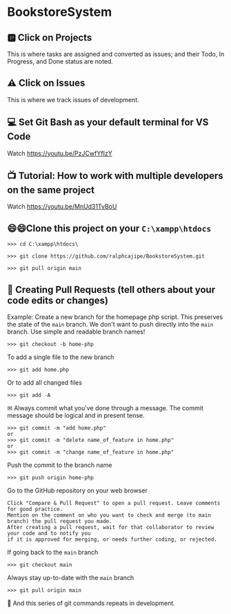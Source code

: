 # BookstoreSystem

## 🅿 Click on Projects 
This is where tasks are assigned and converted as issues; and their Todo, In Progress, and Done status are noted.

## ⚠ Click on Issues
This is where we track issues of development.

## 💻 Set Git Bash as your default terminal for VS Code
Watch https://youtu.be/PzJCwfYfIzY

## 📺 Tutorial: How to work with multiple developers on the same project 
Watch https://youtu.be/MnUd31TvBoU

## 😄😄Clone this project on your ```C:\xampp\htdocs```
```
>>> cd C:\xampp\htdocs\

>>> git clone https://github.com/ralphcajipe/BookstoreSystem.git

>>> git pull origin main
```

## 📢 Creating Pull Requests (tell others about your code edits or changes)
Example: Create a new branch for the homepage php script. This preserves the state of the ```main``` branch. We don't want to push directly into the ```main``` branch.
Use simple and readable branch names!
```
>>> git checkout -b home-php
```

To add a single file to the new branch
```
>>> git add home.php
```

Or to add all changed files
```
>>> git add -A
```

✉ Always commit what you've done through a message.
The commit message should be logical and in present tense.
```
>>> git commit -m "add home.php"
or
>>> git commit -m "delete name_of_feature in home.php"
or
>>> git commit -m "change name_of_feature in home.php"
```

Push the commit to the branch name
```
>>> git push origin home-php
```

Go to the GitHub repository on your web browser
```
Click "Compare & Pull Request" to open a pull request. Leave comments for good practice.
Mention on the comment on who you want to check and merge (to main branch) the pull request you made.
After creating a pull request, wait for that collaborator to review your code and to notify you
if it is approved for merging, or needs further coding, or rejected.
```

If going back to the ```main``` branch
```
>>> git checkout main
```

Always stay up-to-date with the ```main``` branch
```
>>> git pull origin main
```

🔁 And this series of git commands repeats in development.
